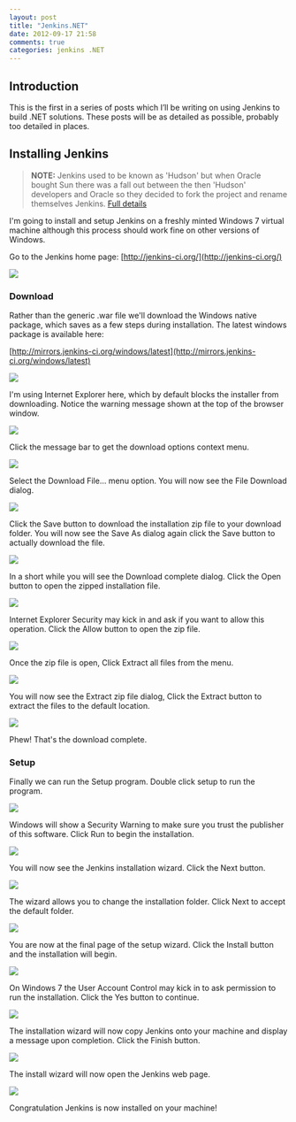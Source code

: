 ```yaml
---
layout: post
title: "Jenkins.NET"
date: 2012-09-17 21:58
comments: true
categories: jenkins .NET
---
```

## Introduction

This is the first in a series of posts which I’ll be writing on using Jenkins
to build .NET solutions. These posts will be as detailed as possible, probably
too detailed in places.

## Installing Jenkins

> **NOTE:** Jenkins used to be known as 'Hudson' but when Oracle bought Sun there
> was a fall out between the then 'Hudson' developers and Oracle so they decided
> to fork the project and rename themselves Jenkins. [Full details](http://jenkins-ci.org/content/hudsons-future)

I'm going to install and setup Jenkins on a freshly minted Windows 7 virtual
machine although this process should work fine on other versions of Windows.

Go to the Jenkins home page: [http://jenkins-ci.org/](http://jenkins-ci.org/)

[![](/images/jenkins-net/ch01/01-00-jenkins-home-page.png)](http://jenkins-ci.org/)

### Download

Rather than the generic .war file we'll download the Windows native package,
which saves as a few steps during installation. The latest windows package is
available here:

[http://mirrors.jenkins-ci.org/windows/latest](http://mirrors.jenkins-ci.org/windows/latest)

![](/images/jenkins-net/ch01/01-01-download.png)

I'm using Internet Explorer here, which by default blocks the installer from
downloading. Notice the warning message shown at the top of the browser
window.

![](/images/jenkins-net/ch01/01-01-warning.png)

Click the message bar to get the download options context menu.

![](/images/jenkins-net/ch01/01-01-context-menu.png)

Select the Download File… menu option. You will now see the File Download
dialog.

![](/images/jenkins-net/ch01/01-01-file-download-dialog.png)

Click the Save button to download the installation zip file to your download
folder. You will now see the Save As dialog again click the Save button to
actually download the file.

![](/images/jenkins-net/ch01/01-01-save-as-dialog.png)

In a short while you will see the Download complete dialog. Click the Open
button to open the zipped installation file.

![](/images/jenkins-net/ch01/01-01-download-complete.png)

Internet Explorer Security may kick in and ask if you want to allow this
operation. Click the Allow button to open the zip file.

![](/images/jenkins-net/ch01/01-01-ie-security.png)

Once the zip file is open, Click Extract all files from the menu.

![](/images/jenkins-net/ch01/01-01-open-zip.png)

You will now see the Extract zip file dialog, Click the Extract button to
extract the files to the default location.

![](/images/jenkins-net/ch01/01-01-zip-extract-dialog.png)

Phew! That's the download complete.

### Setup

Finally we can run the Setup program. Double click setup to run the program.

![](/images/jenkins-net/ch01/01-02-setup.png)

Windows will show a Security Warning to make sure you trust the publisher of
this software. Click Run to begin the installation.

![](/images/jenkins-net/ch01/01-02-warning.png)

You will now see the Jenkins installation wizard. Click the Next button.

![](/images/jenkins-net/ch01/01-02-wizard-1.png)

The wizard allows you to change the installation folder. Click Next to accept
the default folder.

![](/images/jenkins-net/ch01/01-02-wizard-2.png)

You are now at the final page of the setup wizard. Click the Install button
and the installation will begin.

![](/images/jenkins-net/ch01/01-02-wizard-3.png)

On Windows 7 the User Account Control may kick in to ask permission to run the
installation. Click the Yes button to continue.

![](/images/jenkins-net/ch01/01-02-user-access-control.png)

The installation wizard will now copy Jenkins onto your machine and display a
message upon completion. Click the Finish button.

![](/images/jenkins-net/ch01/01-02-wizard-complete.png)

The install wizard will now open the Jenkins web page.

![](/images/jenkins-net/ch01/01-02-jenkins.png)

Congratulation Jenkins is now installed on your machine!
